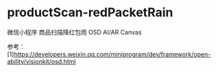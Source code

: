 # productScan-redPacketRain
微信小程序 商品扫描降红包雨 OSD AI/AR Canvas


参考：
[1]https://developers.weixin.qq.com/miniprogram/dev/framework/open-ability/visionkit/osd.html
